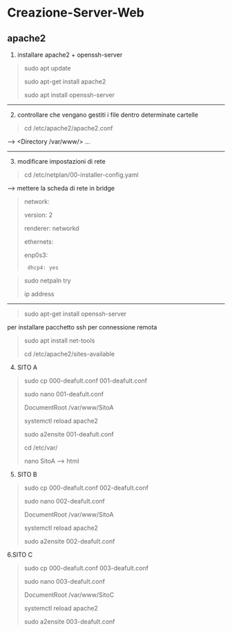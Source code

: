 # Creazione-Server-Web
## apache2

1. installare apache2 + openssh-server
>sudo apt update
>
>sudo apt-get install apache2
>
>sudo apt install openssh-server

---------------------------------------------------------------------

2. controllare che vengano gestiti i file dentro determinate cartelle
>cd /etc/apache2/apache2.conf
>
--> <Directory /var/www/> ... </Directory>

---------------------------------------------------------------------

3. modificare impostazioni di rete
>cd /etc/netplan/00-installer-config.yaml
>
--> mettere la scheda di rete in bridge
>
>
>  network:              
>
>
>  version: 2            
>
>  renderer: networkd   
>
>  ethernets:
>
>    enp0s3:
>
>      dhcp4: yes
>

>sudo netpaln try
>
>ip address

---------------------------------------------------------------------

>sudo apt-get install openssh-server

per installare pacchetto ssh per connessione remota


>sudo apt install net-tools
>
>cd /etc/apache2/sites-available


4. SITO A

>sudo cp 000-deafult.conf 001-deafult.conf
>
>sudo nano 001-deafult.conf
>
>DocumentRoot /var/www/SitoA
>
>systemctl reload apache2
>
>sudo a2ensite 001-deafult.conf
>
>cd /etc/var/
>
>nano SitoA --> html

5. SITO B

>sudo cp 000-deafult.conf 002-deafult.conf
>
>sudo nano 002-deafult.conf
>
>DocumentRoot /var/www/SitoA
>
>systemctl reload apache2
>
>sudo a2ensite 002-deafult.conf


6.SITO C

>sudo cp 000-deafult.conf 003-deafult.conf
>
>sudo nano 003-deafult.conf
>
>DocumentRoot /var/www/SitoC
>
>systemctl reload apache2
>
>sudo a2ensite 003-deafult.conf
